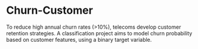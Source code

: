 # Churn-Customer
To reduce high annual churn rates (>10%), telecoms develop customer retention strategies. A classification project aims to model churn probability based on customer features, using a binary target variable.
